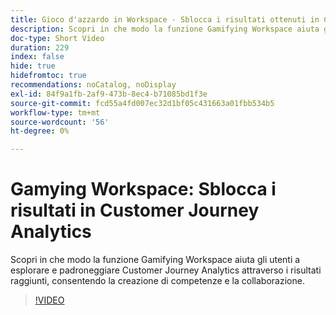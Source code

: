 ```yaml
---
title: Gioco d'azzardo in Workspace - Sblocca i risultati ottenuti in Customer Journey Analytics
description: Scopri in che modo la funzione Gamifying Workspace aiuta gli utenti a esplorare e padroneggiare Customer Journey Analytics attraverso i risultati raggiunti, consentendo la creazione di competenze e la collaborazione.
doc-type: Short Video
duration: 229
index: false
hide: true
hidefromtoc: true
recommendations: noCatalog, noDisplay
exl-id: 84f9a1fb-2af9-473b-8ec4-b71085bd1f3e
source-git-commit: fcd55a4fd007ec32d1bf05c431663a01fbb534b5
workflow-type: tm+mt
source-wordcount: '56'
ht-degree: 0%

---
```


# Gamying Workspace: Sblocca i risultati in Customer Journey Analytics

Scopri in che modo la funzione Gamifying Workspace aiuta gli utenti a esplorare e padroneggiare Customer Journey Analytics attraverso i risultati raggiunti, consentendo la creazione di competenze e la collaborazione.

<!-- 72_S102_3442449_228_gamifying-workspace-unlock-achievements-in-customer-journey-analytics -->
>[!VIDEO](https://video.tv.adobe.com/v/3460206/?learn=on&enablevpops=true&captions=ita)
